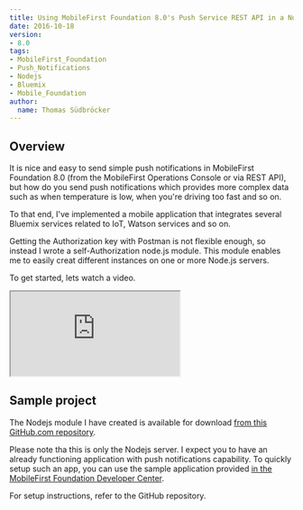 ```yaml
---
title: Using MobileFirst Foundation 8.0's Push Service REST API in a Node.js-based server
date: 2016-10-18
version:
- 8.0
tags:
- MobileFirst_Foundation
- Push_Notifications
- Nodejs
- Bluemix
- Mobile_Foundation
author:
  name: Thomas Südbröcker
---
```

## Overview
It is nice and easy to send simple push notifications in MobileFirst Foundation 8.0 (from the MobileFirst Operations Console or via REST API), but how do you send push notifications which provides more complex data such as when temperature is low, when you're driving too fast and so on. 

To that end, I've implemented a mobile application that integrates several Bluemix services related to IoT, Watson services and so on.

Getting the Authorization key with Postman is not flexible enough, so instead I wrote a self-Authorization node.js module. This module enables me to easily creat different instances on one or more Node.js servers.

To get started, lets watch a video.

<div class="sizer">
    <div class="embed-responsive embed-responsive-16by9">
        <iframe src="https://www.youtube.com/embed/VbSQpY5hOzU"></iframe>
    </div>
</div>

## Sample project
The Nodejs module I have created is available for download [from this GitHub.com repository](https://github.com/thomassuedbroecker/MobileFirstPushV8OnNodeJS).  

Please note tha this is only the Nodejs server. I expect you to have an already functioning application with push notifications capability. To quickly setup such an app, you can use the sample application provided [in the MobileFirst Foundation Developer Center](https://github.com/MobileFirst-Platform-Developer-Center/PushNotificationsCordova/tree/release80).

For setup instructions, refer to the GitHub repository.